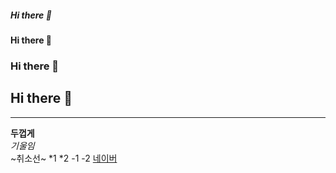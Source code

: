 ##### Hi there 👋
#### Hi there 👋
### Hi there 👋
## Hi there 👋
---
**두껍게**<br>
*기울임*<br>
~취소선~
*1
*2
-1
-2
[네이버](https://www.naver.com)
<!--
**sunkim09/sunkim09** is a ✨ _special_ ✨ repository because its `README.md` (this file) appears on your GitHub profile.

Here are some ideas to get you started:

- 🔭 I’m currently working on ...
- 🌱 I’m currently learning ...
- 👯 I’m looking to collaborate on ...
- 🤔 I’m looking for help with ...
- 💬 Ask me about ...
- 📫 How to reach me: ...
- 😄 Pronouns: ...
- ⚡ Fun fact: ...
-->

